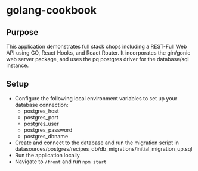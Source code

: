 # golang-cookbook

## Purpose
This application demonstrates full stack chops including a REST-Full Web API using GO, React Hooks, and React Router.  It incorporates the gin/gonic web server package, and uses the pq postgres driver for the database/sql instance.

## Setup
- Configure the following local environment variables to set up your database connection:
    - postgres_host
    - postgres_port
    - postgres_user
    - postgres_password
    - postgres_dbname 
- Create and connect to the database and run the migration script in datasources/postgres/recipes_db/db_migrations/initial_migration_up.sql
- Run the application locally
- Navigate to `/front` and run `npm start`
